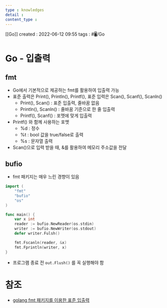```yaml
---
type : knowledges
detail : 
content_type :
---
```


[[Go]]
created : 2022-06-12 09:55
tags : #🖥️/Go 

# Go - 입출력

## fmt
- Go에서 기본적으로 제공하는 fmt를 활용하여 입출력 가능
- 표준 출력은 Print(), Println(), Printf(), 표준 입력은 Scan(), Scanf(), Scanln()
	- Print(), Scan() : 표준 입출력, 줄바꿈 없음
	- Println(), Scanln() : 줄바꿈 기준으로 한 줄 입출력
	- Printf(), Scanf() : 포멧에 맞게 입출력
- Printf() 와 함께 사용하는 포멧
	- %d : 정수
	- %t : bool 값을 true/false로 출력
	- %s : 문자열 출력
- Scan()으로 입력 받을 때, &를 활용하여 메모리 주소값을 전달

## bufio
- fmt 패키지는 매우 느린 경향이 있음

```go
import (
	"fmt"
	"bufio"
	"os"
)

func main() {
	var x int
	reader := bufio.NewReader(os.stdin)
	writer := bufio.NewWriter(os.stdout)
	defer writer.Fulsh()

	fmt.Fscanln(reader, &x)
	fmt.Fprintln(writer, x)
}
```

- 프로그램 종료 전 `out.Flush()` 를 꼭 실행해야 함

# 참조
- [golang fmt 패키지를 이용한 표준 입출력](https://dev-yakuza.posstree.com/ko/golang/fmt/)